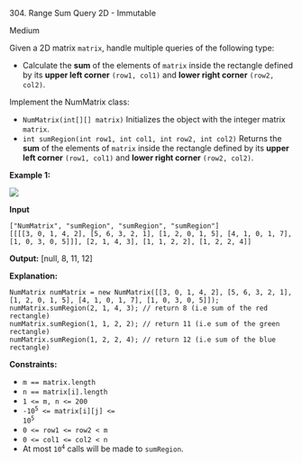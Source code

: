 304\. Range Sum Query 2D - Immutable

Medium

Given a 2D matrix `matrix`, handle multiple queries of the following type:

*   Calculate the **sum** of the elements of `matrix` inside the rectangle defined by its **upper left corner** `(row1, col1)` and **lower right corner** `(row2, col2)`.

Implement the NumMatrix class:

*   `NumMatrix(int[][] matrix)` Initializes the object with the integer matrix `matrix`.
*   `int sumRegion(int row1, int col1, int row2, int col2)` Returns the **sum** of the elements of `matrix` inside the rectangle defined by its **upper left corner** `(row1, col1)` and **lower right corner** `(row2, col2)`.

**Example 1:**

![](https://leetcode-in-java.github.io/src/main/java/g0301_0400/s0304_range_sum_query_2d_immutable/sum-grid.jpg)

**Input**

    ["NumMatrix", "sumRegion", "sumRegion", "sumRegion"]
    [[[[3, 0, 1, 4, 2], [5, 6, 3, 2, 1], [1, 2, 0, 1, 5], [4, 1, 0, 1, 7], [1, 0, 3, 0, 5]]], [2, 1, 4, 3], [1, 1, 2, 2], [1, 2, 2, 4]]

**Output:** [null, 8, 11, 12]

**Explanation:**

    NumMatrix numMatrix = new NumMatrix([[3, 0, 1, 4, 2], [5, 6, 3, 2, 1], [1, 2, 0, 1, 5], [4, 1, 0, 1, 7], [1, 0, 3, 0, 5]]);
    numMatrix.sumRegion(2, 1, 4, 3); // return 8 (i.e sum of the red rectangle)
    numMatrix.sumRegion(1, 1, 2, 2); // return 11 (i.e sum of the green rectangle)
    numMatrix.sumRegion(1, 2, 2, 4); // return 12 (i.e sum of the blue rectangle) 

**Constraints:**

*   `m == matrix.length`
*   `n == matrix[i].length`
*   `1 <= m, n <= 200`
*   <code>-10<sup>5</sup> <= matrix[i][j] <= 10<sup>5</sup></code>
*   `0 <= row1 <= row2 < m`
*   `0 <= col1 <= col2 < n`
*   At most <code>10<sup>4</sup></code> calls will be made to `sumRegion`.